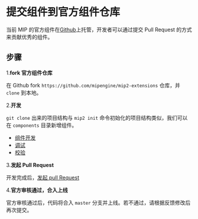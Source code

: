 # 提交组件到官方组件仓库

当前 MIP 的官方组件在[Github](https://github.com/mipengine/mip2-extensions)上托管，开发者可以通过提交 Pull Request 的方式来贡献优秀的组件。

## 步骤

1.**fork 官方组件仓库**

在 Github fork `https://github.com/mipengine/mip2-extensions` 仓库，并 `clone` 到本地。

2.**开发**

`git clone` 出来的项目结构与 `mip2 init` 命令初始化的项目结构类似，我们可以在 `components` 目录新增组件。

- [组件开发](./start-writing-first-mip.md#编写-mip-组件)
- [调试](./cli-usage.md#启动调试服务器)
- [校验](./cli-usage.md#组件和页面校验)

3.**发起 Pull Request**

开发完成后，[发起 pull Request](https://help.github.com/articles/creating-a-pull-request-from-a-fork/)

4.**官方审核通过，合入上线**

官方审核通过后，代码将合入 `master` 分支并上线。若不通过，请根据反馈修改后再次提交。


